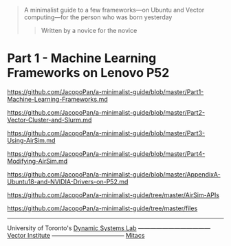 > A minimalist guide to  a few frameworks⁠—on Ubuntu and Vector computing⁠—for the person who was born yesterday
>> Written by a novice for the novice

# Part 1 - Machine Learning Frameworks on Lenovo P52

https://github.com/JacopoPan/a-minimalist-guide/blob/master/Part1-Machine-Learning-Frameworks.md

https://github.com/JacopoPan/a-minimalist-guide/blob/master/Part2-Vector-Cluster-and-Slurm.md

https://github.com/JacopoPan/a-minimalist-guide/blob/master/Part3-Using-AirSim.md

https://github.com/JacopoPan/a-minimalist-guide/blob/master/Part4-Modifying-AirSim.md

https://github.com/JacopoPan/a-minimalist-guide/blob/master/AppendixA-Ubuntu18-and-NVIDIA-Drivers-on-P52.md

https://github.com/JacopoPan/a-minimalist-guide/tree/master/AirSim-APIs

https://github.com/JacopoPan/a-minimalist-guide/tree/master/files


-------
University of Toronto's [Dynamic Systems Lab](https://github.com/utiasDSL) ———————————— [Vector Institute](https://github.com/VectorInstitute) ———————————— [Mitacs](https://www.mitacs.ca/en/projects/multi-agent-reinforcement-learning-decentralized-uavugv-cooperative-exploration)
